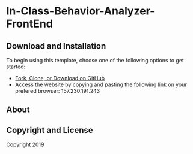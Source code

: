 # In-Class-Behavior-Analyzer-FrontEnd

## Download and Installation

To begin using this template, choose one of the following options to get started:
* [Fork, Clone, or Download on GitHub](https://github.com/Tebbee/In-Class-Behavior-Analyzer-FrontEnd.git)
* Access the website by copying and pasting the following link on your prefered browser:
157.230.191.243

## About

## Copyright and License

Copyright 2019
